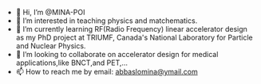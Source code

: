 - 👋 Hi, I’m @MINA-POI
- 👀 I’m interested in teaching physics and matchematics.
- 🌱 I’m currently learning RF(Radio Frequency) linear accelerator design as my PhD project at TRIUMF, Canada's National Laboratory for Particle and Nuclear Physics.
- 💞️ I’m looking to collaborate on accelerator design for medical applications,like BNCT,and PET,...
- 📫 How to reach me by email: abbaslomina@ymail.com

<!---
MINA-POI/MINA-POI is a ✨ special ✨ repository because its `README.md` (this file) appears on your GitHub profile.
You can click the Preview link to take a look at your changes.
--->
